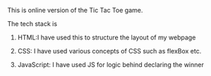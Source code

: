 This is online version of the Tic Tac Toe game.

The tech stack is
1. HTML:I have used this to structure the layout of my webpage

2. CSS: I have used various concepts of CSS such as flexBox etc.

3. JavaScript: I have used JS for logic behind declaring the winner